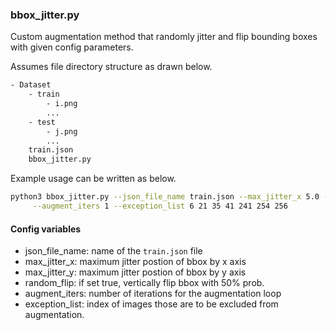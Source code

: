### bbox_jitter.py

Custom augmentation method that randomly jitter and flip bounding boxes  
with given config parameters.  

Assumes file directory structure as drawn below.
```txt
- Dataset
    - train
        - i.png
        ...
    - test
        - j.png
        ...
    train.json
    bbox_jitter.py
```

Example usage can be written as below.

```bash
python3 bbox_jitter.py --json_file_name train.json --max_jitter_x 5.0 --max_jitter_y 5.0 \
     --augment_iters 1 --exception_list 6 21 35 41 241 254 256
```

#### Config variables

- json_file_name: name of the `train.json` file
- max_jitter_x: maximum jitter postion of bbox by x axis
- max_jitter_y: maximum jitter postion of bbox by y axis
- random_flip: if set true, vertically flip bbox with 50% prob.
- augment_iters: number of iterations for the augmentation loop
- exception_list: index of images those are to be excluded from augmentation.